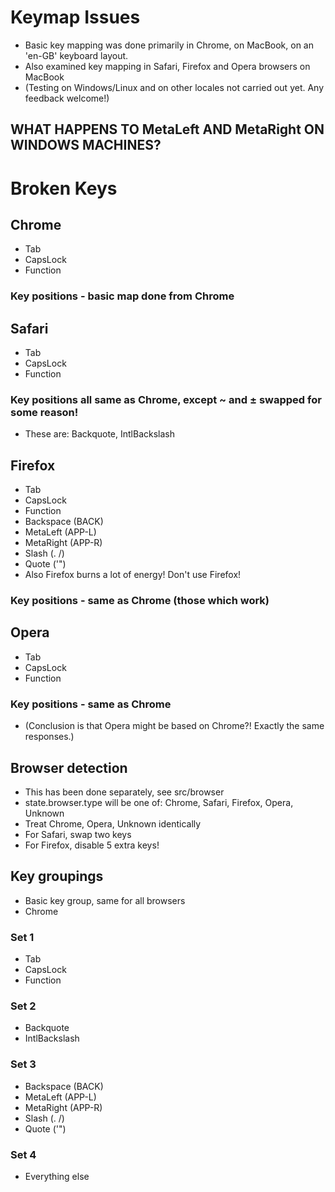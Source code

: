 # Keymap Issues
- Basic key mapping was done primarily in Chrome, on MacBook, on an 'en-GB' keyboard layout.
- Also examined key mapping in Safari, Firefox and Opera browsers on MacBook
- (Testing on Windows/Linux and on other locales not carried out yet. Any feedback welcome!)

## WHAT HAPPENS TO MetaLeft AND MetaRight ON WINDOWS MACHINES?

# Broken Keys

## Chrome
- Tab
- CapsLock
- Function
### Key positions - basic map done from Chrome

## Safari
- Tab
- CapsLock
- Function
### Key positions all same as Chrome, except ~ and ± swapped for some reason!
- These are: Backquote, IntlBackslash

## Firefox
- Tab
- CapsLock
- Function
- Backspace (BACK)
- MetaLeft (APP-L)
- MetaRight (APP-R)
- Slash (. /)
- Quote ('")
- Also Firefox burns a lot of energy! Don't use Firefox!
### Key positions - same as Chrome (those which work)

## Opera
- Tab
- CapsLock
- Function
### Key positions - same as Chrome
- (Conclusion is that Opera might be based on Chrome?! Exactly the same responses.)

## Browser detection
- This has been done separately, see src/browser
- state.browser.type will be one of: Chrome, Safari, Firefox, Opera, Unknown
- Treat Chrome, Opera, Unknown identically
- For Safari, swap two keys
- For Firefox, disable 5 extra keys!

## Key groupings
- Basic key group, same for all browsers
- Chrome

### Set 1
- Tab
- CapsLock
- Function

### Set 2
- Backquote
- IntlBackslash

### Set 3
- Backspace (BACK)
- MetaLeft (APP-L)
- MetaRight (APP-R)
- Slash (. /)
- Quote ('")

### Set 4
- Everything else
